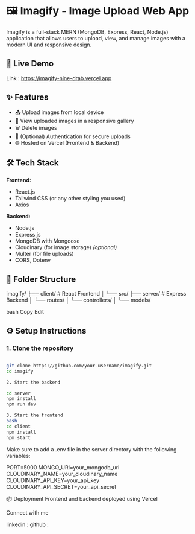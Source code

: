 # 🖼️ Imagify - Image Upload Web App

Imagify is a full-stack MERN (MongoDB, Express, React, Node.js) application that allows users to upload, view, and manage images with a modern UI and responsive design.

## 🚀 Live Demo

Link : https://imagify-nine-drab.vercel.app

## ✨ Features

- 📤 Upload images from local device
- 📂 View uploaded images in a responsive gallery
- 🗑️ Delete images
- 🔐 (Optional) Authentication for secure uploads
- 🌐 Hosted on Vercel (Frontend & Backend)

## 🛠️ Tech Stack

**Frontend:**
- React.js
- Tailwind CSS (or any other styling you used)
- Axios

**Backend:**
- Node.js
- Express.js
- MongoDB with Mongoose
- Cloudinary (for image storage) *(optional)*
- Multer (for file uploads)
- CORS, Dotenv

## 📁 Folder Structure

imagify/
├── client/ # React Frontend
│ └── src/
├── server/ # Express Backend
│ └── routes/
│ └── controllers/
│ └── models/

bash
Copy
Edit

## ⚙️ Setup Instructions

### 1. Clone the repository
```bash

git clone https://github.com/your-username/imagify.git
cd imagify

2. Start the backend

cd server
npm install
npm run dev

3. Start the frontend
bash
cd client
npm install
npm start

```
Make sure to add a .env file in the server directory with the following variables:

PORT=5000
MONGO_URI=your_mongodb_uri
CLOUDINARY_NAME=your_cloudinary_name
CLOUDINARY_API_KEY=your_api_key
CLOUDINARY_API_SECRET=your_api_secret

📦 Deployment
Frontend and backend deployed using Vercel

Connect with me

linkedin : 
github : 
